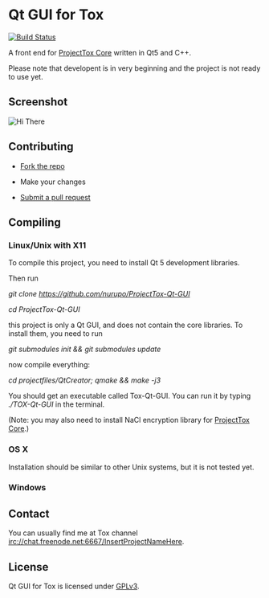 # Qt GUI for Tox

[![Build Status](https://travis-ci.org/nurupo/ProjectTox-Qt-GUI.png?branch=master)](https://github.com/nurupo/ProjectTox-Qt-GUI)

A front end for [ProjectTox Core](https://github.com/irungentoo/ProjectTox-Core) written in Qt5 and C++.

Please note that developent is in very beginning and the project is not ready to use yet.

## Screenshot

![Hi There](https://raw.github.com/nurupo/ProjectTox-Qt-GUI/master/screenshot.png "Version 0.1.0 running on Windows 7")

## Contributing

* [Fork the repo](https://help.github.com/articles/fork-a-repo)

* Make your changes

* [Submit a pull request](https://help.github.com/articles/using-pull-requests)

## Compiling

### Linux/Unix with X11

To compile this project, you need to install Qt 5 development libraries.

Then run

_git clone https://github.com/nurupo/ProjectTox-Qt-GUI_

_cd ProjectTox-Qt-GUI_

this project is only a Qt GUI, and does not contain the core libraries. To install them, you need to run

_git submodules init && git submodules update_

now compile everything:

_cd projectfiles/QtCreator; qmake && make -j3_

You should get an executable called Tox-Qt-GUI. You can run it by typing _./TOX-Qt-GUI_ in the terminal.

(Note: you may also need to install NaCl encryption library for [ProjectTox Core](https://github.com/irungentoo/ProjectTox-Core).)

### OS X

Installation should be similar to other Unix systems, but it is not tested yet.

### Windows

## Contact

You can usually find me at Tox channel [irc://chat.freenode.net:6667/InsertProjectNameHere](irc://chat.freenode.net:6667/InsertProjectNameHere).

## License

Qt GUI for Tox is licensed under [GPLv3](COPYING).
